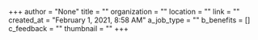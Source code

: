 +++
author = "None"
title = ""
organization = ""
location = ""
link = ""
created_at = "February 1, 2021, 8:58 AM"
a_job_type = ""
b_benefits = []
c_feedback = ""
thumbnail = ""
+++

